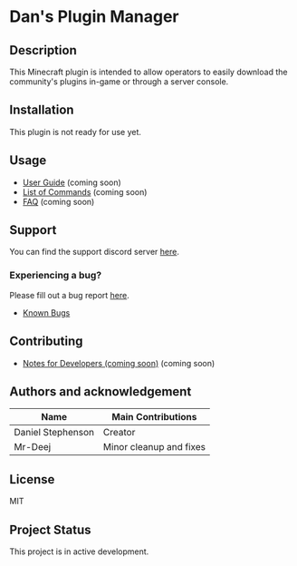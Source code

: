 # Dan's Plugin Manager

## Description
This Minecraft plugin is intended to allow operators to easily download the community's plugins in-game or through a server console.

## Installation
This plugin is not ready for use yet.

## Usage
- [User Guide](https://github.com/Dans-Plugins/Dans-Plugin-Manager/wiki/Guide) (coming soon)
- [List of Commands](https://github.com/Dans-Plugins/Dans-Plugin-Manager/wiki/Commands) (coming soon)
- [FAQ](https://github.com/Dans-Plugins/Dans-Plugin-Manager/wiki/FAQ) (coming soon)

## Support
You can find the support discord server [here](https://discord.gg/xXtuAQ2).

### Experiencing a bug?
Please fill out a bug report [here](https://github.com/Dans-Plugins/Dans-Plugin-Manager/issues?q=is%3Aissue+is%3Aopen+label%3Abug).

- [Known Bugs](https://github.com/Dans-Plugins/Dans-Plugin-Manager/issues?q=is%3Aopen+is%3Aissue+label%3Abug)

## Contributing
- [Notes for Developers (coming soon)](https://github.com/Dans-Plugins/Dans-Plugin-Manager/wiki/Developer-Notes) (coming soon)

## Authors and acknowledgement
Name | Main Contributions
------------ | -------------
Daniel Stephenson | Creator
Mr-Deej | Minor cleanup and fixes

## License
MIT

## Project Status
This project is in active development.
